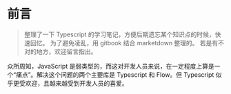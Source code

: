 # 前言

> 整理了一下 Typescript 的学习笔记，方便后期遗忘某个知识点的时候，快速回忆。
> 为了避免凌乱，用 gitbook 结合 marketdown 整理的。 
> 若是有不对的地方，欢迎留言指出。

众所周知，JavaScript 是弱类型的，而这对开发人员来说，在一定程度上算是一个“痛点”。解决这个问题的两个主要库是 Typescript 和 Flow。但 Typescript 似乎更受欢迎，且越来越受到开发人员的喜爱。

